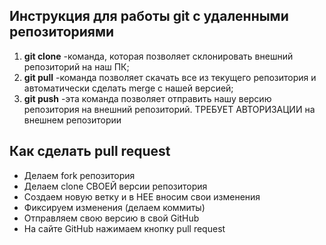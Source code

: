 ## Инструкция для работы git с удаленными репозиториями
1. **git clone** -команда, которая позволяет склонировать внешний репозиторий на наш ПК;
2. **git pull** -команда позволяет скачать все из текущего репозитория и автоматически сделать merge с нашей версией;
3. **git push** -эта команда позволяет отправить нашу версию репозитория на внешний
репозиторий. ТРЕБУЕТ АВТОРИЗАЦИИ на внешнем репозитории

## Как сделать pull request
* Делаем fork репозитория
* Делаем clone СВОЕЙ версии репозитория
* Создаем новую ветку и в НЕЕ вносим свои изменения
* Фиксируем изменения (делаем коммиты)
* Отправляем свою версию в свой GitHub
* На сайте GitHub нажимаем кнопку pull request 